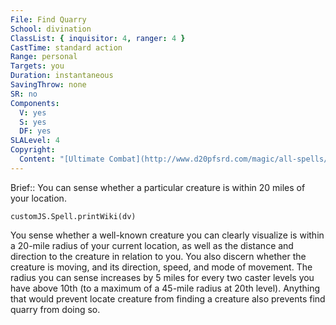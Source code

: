 ```yaml
---
File: Find Quarry
School: divination
ClassList: { inquisitor: 4, ranger: 4 }
CastTime: standard action
Range: personal
Targets: you
Duration: instantaneous
SavingThrow: none
SR: no
Components:
  V: yes
  S: yes
  DF: yes
SLALevel: 4
Copyright:
  Content: "[Ultimate Combat](http://www.d20pfsrd.com/magic/all-spells/f/find-quarry)"
---
```

Brief:: You can sense whether a particular creature is within 20 miles of your location.

```dataviewjs
customJS.Spell.printWiki(dv)
```

You sense whether a well-known creature you can clearly visualize is within a 20-mile radius of your current location, as well as the distance and direction to the creature in relation to you. You also discern whether the creature is moving, and its direction, speed, and mode of movement. The radius you can sense increases by 5 miles for every two caster levels you have above 10th (to a maximum of a 45-mile radius at 20th level). Anything that would prevent locate creature from finding a creature also prevents find quarry from doing so.
